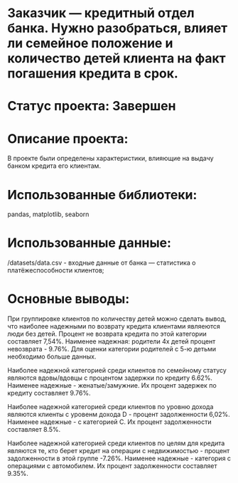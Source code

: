# Заказчик — кредитный отдел банка. Нужно разобраться, влияет ли семейное положение и количество детей клиента на факт погашения кредита в срок.


# Статус проекта: Завершен

# Описание проекта:

В проекте были определены характеристики, влияющие на выдачу банком кредита его клиентам.


# Использованные библиотеки:
pandas, matplotlib, seaborn


# Использованные данные:
/datasets/data.csv - входные данные от банка — статистика о платёжеспособности клиентов;

# Основные выводы:

При группировке клиентов по количеству детей можно сделать вывод, что наиболее надежными по возврату кредита клиентами являеются люди без детей.
Процент не возврата кредита по этой категории составляет 7,54%. Наименее надежная: родители 4х детей процент невозврата - 9.76%.
Для оценки категории родителей с 5-ю детьми необходимо больше данных.

Наиболее надежной категорией среди клиентов по семейному статусу являются вдовы/вдовцы с процентом задержки по кредиту 6.62%.
Наименее надежные - женатые/замужние. Их процент задержек по кредиту составляет 9.76%.

Наиболее надежной категорией среди клиентов по уровню дохода являются клиенты с уровенм дохода D - процент задолженности 6,02%. 
Наименее надежные - с категорией C. Их процент задолженности составляет 8.5%.

Наиболее надежной категорией среди клиентов по целям для кредита являются те, 
кто берет кредит на операции с недвижимостью - процент задолженности в этой группе -7.26%. Наименее надежные - категория с операциями с автомобилем.
Их процент задолженности составляет 9.35%.
